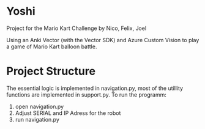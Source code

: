 # Yoshi

Project for the Mario Kart Challenge
by Nico, Felix, Joel

Using an Anki Vector (with the Vector SDK) and Azure Custom Vision to play a game of Mario Kart balloon battle. 


# Project Structure
The essential logic is implemented in navigation.py, most of the utillity functions are implemented in support.py. 
To run the programm:
1. open navigation.py
2. Adjust SERIAL and IP Adress for the robot
3. run navigation.py

